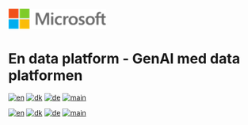 ![microsoft](../images/microsoft.png)

# En data platform - GenAI med data platformen

[![en](https://img.shields.io/badge/lang-en-blue.svg)](GenAI.md)
[![dk](https://img.shields.io/badge/lang-da-red.svg)](GenAI-da.md)
[![de](https://img.shields.io/badge/lang-de-yellow.svg)](GenAI-de.md)
[![main](https://img.shields.io/badge/main-document-green.svg)](../README.md)


[![en](https://img.shields.io/badge/lang-en-blue.svg)](GenAI.md)
[![dk](https://img.shields.io/badge/lang-da-red.svg)](GenAI-da.md)
[![de](https://img.shields.io/badge/lang-de-yellow.svg)](GenAI-de.md)
[![main](https://img.shields.io/badge/main-document-green.svg)](../README.md)
